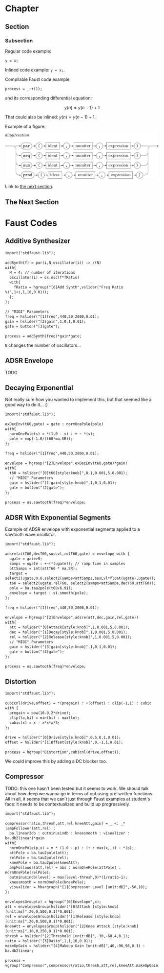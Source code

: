 # Chapter

## Section

### Subsection

Regular code example:

```
y = x;
```

Inlined code example: `y = x;`.

Compilable Faust code example:

<!-- faust-run -->
```
process = _~+(1);
```
<!-- /faust-run -->

and its corresponding differential equation:

$$y(n) = y(n-1) + 1$$

That could also be inlined: $y(n) = y(n-1) + 1$.

Example of a figure:

<img src="img/diagiteration.svg" class="mx-auto d-block">

Link to [the next section](#the-next-section).

## The Next Section

# Faust Codes

## Additive Synthesizer

<!-- faust-run -->
```
import("stdfaust.lib");

addSynth(f) = par(i,N,oscillator(i)) :> /(N)
with{
  N = 4; // number of iterations
  oscillator(i) = os.osc(f*fRatio)
  with{
	fRatio = hgroup("[0]Add Synth",vslider("Freq Ratio %i",1+i,1,10,0.01));
  };
};

// "MIDI" Parameters
freq = hslider("[1]freq",440,50,2000,0.01);
gain = hslider("[2]gain",1,0,1,0.01);
gate = button("[3]gate");

process = addSynth(freq)*gain*gate;
```
<!-- /faust-run -->			

`N` changes the number of oscillators...

## ADSR Envelope

TODO

## Decaying Exponential

Not really sure how you wanted to implement this, but that seemed like a good
way to do it... :)

<!-- faust-run -->
```
import("stdfaust.lib");

exDecEnv(t60,gate) = gate : normOnePole(pole)
with{
  normOnePole(s) = *(1.0 - s) : + ~ *(s);
  pole = exp(-1.0/(t60*ma.SR));
};

freq = hslider("[1]freq",440,50,2000,0.01);

envelope = hgroup("[2]Envelope",exDecEnv(t60,gate)*gain)
with{
  t60 = hslider("[0]t60[style:knob]",0.1,0.001,5,0.001);
  // "MIDI" Parameters
  gain = hslider("[1]gain[style:knob]",1,0,1,0.01);
  gate = button("[2]gate");
};

process = os.sawtooth(freq)*envelope;		
```
<!-- /faust-run -->	

## ADSR With Exponential Segments

Example of ADSR envelope with exponential segments applied to a sawtooth wave
oscillator.

<!-- faust-run -->
```
import("stdfaust.lib");

adsre(attT60,decT60,susLvl,relT60,gate) = envelope with {
  ugate = gate>0;
  samps = ugate : +~(*(ugate)); // ramp time in samples
  attSamps = int(attT60 * ma.SR);
  target = select2(ugate,0.0,select2(samps<attSamps,susLvl*float(ugate),ugate));
  t60 = select2(ugate,relT60, select2(samps<attSamps,decT60,attT60));
  pole = ba.tau2pole(t60/6.91);
  envelope = target : si.smooth(pole);
};

freq = hslider("[1]freq",440,50,2000,0.01);

envelope = hgroup("[2]Envelope",adsre(att,dec,gain,rel,gate))
with{
  att = hslider("[0]Attack[style:knob]",1,0.001,5,0.001);
  dec = hslider("[1]Decay[style:knob]",1,0.001,5,0.001);
  rel = hslider("[2]Release[style:knob]",1,0.001,5,0.001);
  // "MIDI" Parameters
  gain = hslider("[3]gain[style:knob]",1,0,1,0.01);
  gate = button("[4]gate");
};

process = os.sawtooth(freq)*envelope;	
```
<!-- /faust-run -->	

## Distortion

<!-- faust-run -->
```
import("stdfaust.lib");

cubicnl(drive,offset) = *(pregain) : +(offset) : clip(-1,1) : cubic
with {
  pregain = pow(10.0,2*drive);
  clip(lo,hi) = min(hi) : max(lo);
  cubic(x) = x - x*x*x/3;
};

drive = hslider("[0]Drive[style:knob]",0.5,0,1,0.01);
offset = hslider("[1]Offset[style:knob]",0,-1,1,0.01);

process = hgroup("Distortion",cubicnl(drive,offset));
```
<!-- /faust-run -->				

We could improve this by adding a DC blocker too.

## Compressor

TODO: this one hasn't been tested but it seems to work. We should talk about 
how deep we wanna go in terms of not using pre-written functions. All in all,
it seems that we can't just through Faust examples at student's face: it needs
to be contextualized and build up progressively.

<!-- faust-run -->
```
import("stdfaust.lib");

compressor(ratio,thresh,att,rel,kneeAtt,gain) = _ <: _*(ampFollower(att,rel) : 
  ba.linear2db : outminusindb : kneesmooth : visualizer : ba.db2linear)*gain 
with{
  normOnePole(p,x) = x * (1.0 - p) : (+ : max(x,_)) ~ *(p);
  attPole = ba.tau2pole(att);
  relPole = ba.tau2pole(rel);
  kneePole = ba.tau2pole(kneeAtt);
  ampFollower(att,rel) = abs : normOnePole(attPole) : normOnePole(relPole);
  outminusindb(level) = max(level-thresh,0)*(1/ratio-1);
  kneesmooth = normOnePole(kneePole);
  visualizer = hbargraph("[1]Compressor Level [unit:dB]",-50,10);
};

envelopesGroup(x) = hgroup("[0]Envelope",x);
att = envelopesGroup(hslider("[0]Attack [style:knob][unit:ms]",20,0,500,0.1)*0.001);
rel = envelopesGroup(hslider("[1]Release [style:knob][unit:ms]",20,0,500,0.1)*0.001);
kneeAtt = envelopesGroup(hslider("[2]Knee Attack [style:knob][unit:ms]",10,0,250,0.1)*0.001);
thresh = hslider("[2]Threshold [unit:dB]",-30,-60,4,0.1);
ratio = hslider("[3]Ratio",1,1,10,0.01);
makeUpGain = hslider("[4]Makeup Gain [unit:dB]",40,-96,96,0.1) : ba.db2linear;

process = vgroup("Compressor",compressor(ratio,thresh,att,rel,kneeAtt,makeUpGain));
```
<!-- /faust-run -->				
			
      
      